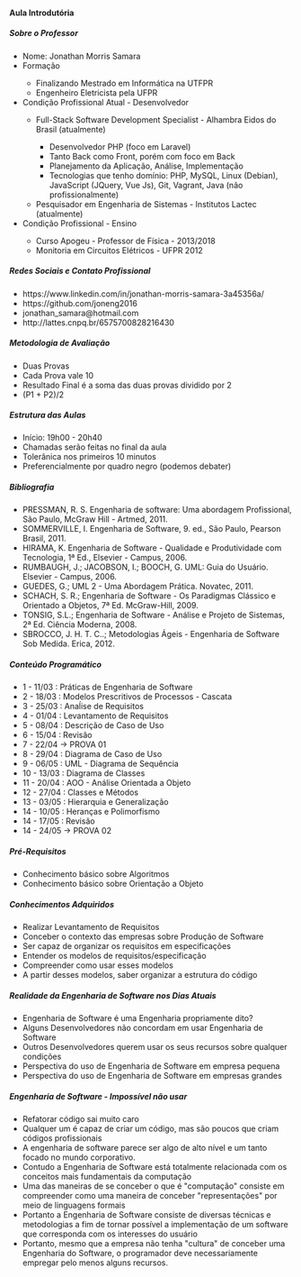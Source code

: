 <h4>Aula Introdutória</h4>
<h5>Sobre o Professor</h5>
<ul>
	<li>Nome: Jonathan Morris Samara</li>
	<li>Formação</li>
	<ul>
		<li>Finalizando Mestrado em Informática na UTFPR</li>
		<li>Engenheiro Eletricista pela UFPR</li>
	</ul>
	<li>Condição Profissional Atual - Desenvolvedor</li>
	<ul>
		<li>Full-Stack Software Development Specialist - Alhambra Eidos do Brasil (atualmente)</li>
		<ul>
			<li>Desenvolvedor PHP (foco em Laravel)</li>
			<li>Tanto Back como Front, porém com foco em Back</li>
			<li>Planejamento da Aplicação, Análise, Implementação</li>
			<li>Tecnologias que tenho domínio: PHP, MySQL, Linux (Debian), JavaScript (JQuery, Vue Js), Git, Vagrant, Java (não profissionalmente)</li>
		</ul>
		<li>
			Pesquisador em Engenharia de Sistemas - Institutos Lactec (atualmente)
		</li>
	</ul>	
	<li>Condição Profissional - Ensino</li>
	<ul>
		<li>Curso Apogeu - Professor de Física - 2013/2018</li>
		<li>Monitoria em Circuitos Elétricos - UFPR 2012</li>
	</ul>		
</ul>
<h5>Redes Sociais e Contato Profissional</h5>
<ul>
	<li>
		https://www.linkedin.com/in/jonathan-morris-samara-3a45356a/
	</li>
	<li>
		https://github.com/joneng2016
	</li>
	<li>
		jonathan_samara@hotmail.com
	</li>
	<li>
		 http://lattes.cnpq.br/6575700828216430
	</li>
</ul>

<h5>Metodologia de Avaliação</h5>
<ul>
	<li> Duas Provas</li>
	<li> Cada Prova vale 10</li>
	<li> Resultado Final é a soma das duas provas dividido por 2</li>
	<li> (P1 + P2)/2 </li>
</ul>

<h5>Estrutura das Aulas</h5>
<ul>
	<li>Início: 19h00 - 20h40</li>
	<li>Chamadas serão feitas no final da aula</li>
	<li>Tolerânica nos primeiros 10 minutos</li>
	<li>Preferencialmente por quadro negro (podemos debater)</li>				
</ul>

<h5>Bibliografia</h5>
<ul>
	<li>
		PRESSMAN, R. S. Engenharia de software: Uma abordagem Profissional, São Paulo, McGraw Hill - Artmed, 2011.
	</li>
	<li>
		SOMMERVILLE, I. Engenharia de Software, 9. ed., São Paulo, Pearson Brasil, 2011.
	</li>
	<li>
		HIRAMA, K. Engenharia de Software - Qualidade e Produtividade com Tecnologia, 1ª Ed., Elsevier - Campus, 2006.
	</li>
	<li>
		RUMBAUGH, J.; JACOBSON, I.; BOOCH, G. UML: Guia do Usuário. Elsevier - Campus, 2006.
	</li>
	<li>
		GUEDES, G.; UML 2 - Uma Abordagem Prática. Novatec, 2011.
	</li>
	<li>
		SCHACH, S. R.; Engenharia de Software - Os Paradigmas Clássico e Orientado a Objetos, 7ª Ed. McGraw-Hill, 2009.
	</li>
	<li>
		TONSIG, S.L.; Engenharia de Software - Análise e Projeto de Sistemas, 2ª Ed. Ciência Moderna, 2008.
	</li>
	<li>
		SBROCCO, J. H. T. C..; Metodologias Ágeis - Engenharia de Software Sob Medida. Erica, 2012.
	</li>
</ul>

<h5>Conteúdo Programático</h5>
<ul>
	<li>1 - 11/03 : Práticas de Engenharia de Software</li>
	<li>2 - 18/03 : Modelos Prescritivos de Processos - Cascata</li>
	<li>3 - 25/03 : Anaĺise  de Requisitos</li>
	<li>4 - 01/04 : Levantamento de Requisitos</li>
	<li>5 - 08/04 : Descrição de Caso de Uso</li>
	<li>6 - 15/04 : Revisão </li>
	<li>7 - 22/04 -> PROVA 01</li>						
	<li>8 - 29/04 : Diagrama de Caso de Uso </li>
	<li>9 - 06/05 : UML - Diagrama de Sequência</li>
	<li>10 - 13/03 : Diagrama de Classes </li>
	<li>11 - 20/04 : AOO - Análise Orientada a Objeto</li>
	<li>12 - 27/04 : Classes e Métodos</li>
	<li>13 - 03/05 : Hierarquia e Generalização</li>
	<li>14 - 10/05 : Heranças e Polimorfismo</li>
	<li>14 - 17/05 : Revisão </li>
	<li>14 - 24/05 -> PROVA 02</li>			
</ul>

<h5>Pré-Requisitos</h5>
<ul>
	<li>Conhecimento básico sobre Algoritmos</li>
	<li>Conhecimento básico sobre Orientação a Objeto</li>
</ul>

<h5>Conhecimentos Adquiridos</h5>
<ul>
	<li>Realizar Levantamento de Requisitos</li>
	<li>Conceber o contexto das empresas sobre Produção de Software</li>
	<li>Ser capaz de organizar os requisitos em especificações</li>
	<li>Entender os modelos de requisitos/especificação</li>
	<li>Compreender como usar esses modelos</li>
	<li>A partir desses modelos, saber organizar a estrutura do código</li>	
</ul>

<h5>Realidade da Engenharia de Software nos Dias Atuais</h5>
<ul>
	<li>Engenharia de Software é uma Engenharia propriamente dito?</li>
	<li>Alguns Desenvolvedores não concordam em usar Engenharia de Software</li>
	<li>Outros Desenvolvedores querem usar os seus recursos sobre qualquer condições</li>
	<li>Perspectiva do uso de Engenharia de Software em empresa pequena</li>
	<li>Perspectiva do uso de Engenharia de Software em empresas grandes</li>	
</ul>


<h5>Engenharia de Software - Impossível não usar</h5>
<ul>
	<li>Refatorar código sai muito caro</li>
	<li>Qualquer um é capaz de criar um código, mas são poucos que criam códigos profissionais</li>
	<li>A engenharia de software parece ser algo de alto nível e um tanto focado no mundo corporativo.</li>
	<li>Contudo a Engenharia de Software está totalmente relacionada com os conceitos mais fundamentais da computação</li>
	<li>Uma das maneiras de se conceber o que é "computação" consiste em compreender como uma maneira de conceber "representações" por meio de linguagens formais</li>
	<li>Portanto a Engenharia de Software consiste de diversas técnicas e metodologias a fim de tornar possível a implementação de um software que corresponda com os interesses do usuário</li>
	<li>Portanto, mesmo que a empresa não tenha "cultura" de conceber uma Engenharia do Software, o programador deve necessariamente empregar pelo menos alguns recursos.</li>
</ul>
